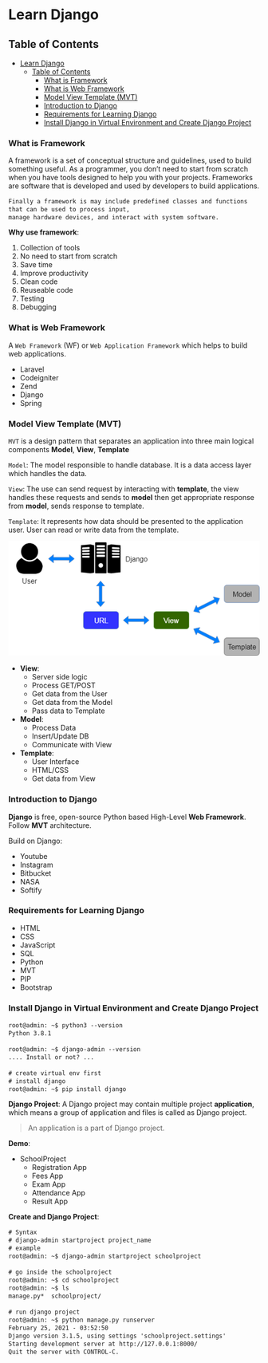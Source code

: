 # Learn Django

## Table of Contents

- [Learn Django](#learn-django)
  - [Table of Contents](#table-of-contents)
    - [What is Framework](#what-is-framework)
    - [What is Web Framework](#what-is-web-framework)
    - [Model View Template (MVT)](#model-view-template-mvt)
    - [Introduction to Django](#introduction-to-django)
    - [Requirements for Learning Django](#requirements-for-learning-django)
    - [Install Django in Virtual Environment and Create Django Project](#install-django-in-virtual-environment-and-create-django-project)

### What is Framework

A framework is a set of conceptual structure and guidelines, used to build something useful. As a programmer, you don’t need to start from scratch when you have tools designed to help you with your projects. Frameworks are software that is developed and used by developers to build applications.

```text
Finally a framework is may include predefined classes and functions that can be used to process input,
manage hardware devices, and interact with system software.
```

**Why use framework**:

1. Collection of tools
2. No need to start from scratch
3. Save time
4. Improve productivity
5. Clean code
6. Reuseable code
7. Testing
8. Debugging

### What is Web Framework

A `Web Framework` (WF) or `Web Application Framework` which helps to build web applications.

- Laravel
- Codeigniter
- Zend
- Django
- Spring

### Model View Template (MVT)

`MVT` is a design pattern that separates an application into three main logical components **Model**, **View**, **Template**

`Model`: The model responsible to handle database. It is a data access layer which handles the data.

`View`: The use can send request by interacting with **template**, the view handles these requests and sends to **model** then get appropriate response from **model**, sends response to template.

`Template`: It represents how data should be presented to the application user. User can read or write data from the template.

![images](images/1.png)

- **View**:
  - Server side logic
  - Process GET/POST
  - Get data from the User
  - Get data from the Model
  - Pass data to Template
- **Model**:
  - Process Data
  - Insert/Update DB
  - Communicate with View
- **Template**:
  - User Interface
  - HTML/CSS
  - Get data from View

### Introduction to Django

**Django** is free, open-source Python based High-Level **Web Framework**. Follow **MVT** architecture.

Build on Django:

- Youtube
- Instagram
- Bitbucket
- NASA
- Softify

### Requirements for Learning Django

- HTML
- CSS
- JavaScript
- SQL
- Python
- MVT
- PIP
- Bootstrap

### Install Django in Virtual Environment and Create Django Project

```console
root@admin: ~$ python3 --version
Python 3.8.1

root@admin: ~$ django-admin --version
.... Install or not? ...

# create virtual env first
# install django
root@admin: ~$ pip install django
```

**Django Project**: A Django project may  contain multiple project **application**, which means a group of application and files is called as Django project.

> An application is a part of Django project.

**Demo**:

- SchoolProject
  - Registration App
  - Fees App
  - Exam App
  - Attendance App
  - Result App

**Create and Django Project**:

```console
# Syntax
# django-admin startproject project_name
# example
root@admin: ~$ django-admin startproject schoolproject

# go inside the schoolproject
root@admin: ~$ cd schoolproject
root@admin: ~$ ls
manage.py*  schoolproject/

# run django project
root@admin: ~$ python manage.py runserver
February 25, 2021 - 03:52:50
Django version 3.1.5, using settings 'schoolproject.settings'
Starting development server at http://127.0.0.1:8000/
Quit the server with CONTROL-C.
```
